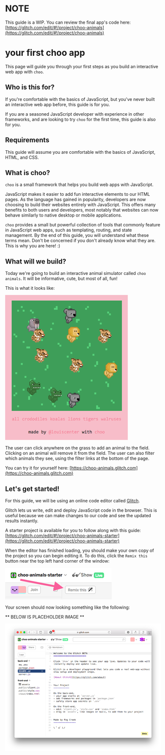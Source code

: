 # NOTE
This guide is a WIP. You can review the final app's code here: [https://glitch.com/edit/#!/project/choo-animals](https://glitch.com/edit/#!/project/choo-animals)

# your first choo app
This page will guide you through your first steps as you build an interactive web app with `choo`.

## Who is this for?
If you're comfortable with the basics of JavaScript, but you've never built an interactive web app before, this guide is for you.

If you are a seasoned JavaScript developer with experience in other frameworks, and are looking to try `choo` for the first time, this guide is also for you.

## Requirements
This guide will assume you are comfortable with the basics of JavaScript, HTML, and CSS.

## What is choo?
`choo` is a small framework that helps you build web apps with JavaScript.

JavaScript makes it easier to add fun interactive elements to our HTML pages. As the language has gained in popularity, developers are now choosing to build their websites entirely with JavaScript. This offers many benefits to both users and developers, most notably that websites can now behave similarly to native desktop or mobile applications.

`choo` provides a small but powerful collection of tools that commonly feature in JavaScript web apps, such as templating, routing, and state management. By the end of this guide, you will understand what these terms mean. Don't be concerned if you don't already know what they are. This is why you are here! :)

## What will we build?
Today we're going to build an interactive animal simulator called `choo animals`. It will be informative, cute, but most of all, fun!

This is what it looks like:

![screenshot](screenshot1.gif "Screenshot of choo animals")

The user can click anywhere on the grass to add an animal to the field. Clicking on an animal will remove it from the field. The user can also filter which animals they see, using the filter links at the bottom of the page.

You can try it for yourself here: [https://choo-animals.glitch.com](https://choo-animals.glitch.com)

## Let's get started!
For this guide, we will be using an online code editor called [Glitch](https://glitch.com/).

Glitch lets us write, edit and deploy JavaScript code in the browser. This is useful because we can make changes to our code and see the updated results instantly.

A starter project is available for you to follow along with this guide: [https://glitch.com/edit/#!/project/choo-animals-starter](https://glitch.com/edit/#!/project/choo-animals-starter)

When the editor has finished loading, you should make your own copy of the project so you can begin editing it. To do this, click the `Remix this` button near the top left hand corner of the window:

![remix](remix-this.png "Screen of remix this button")

Your screen should now looking something like the following:

** BELOW IS PLACEHOLDER IMAGE **

![browser-placeholder](browser-placeholder.png "Browser placeholder")
